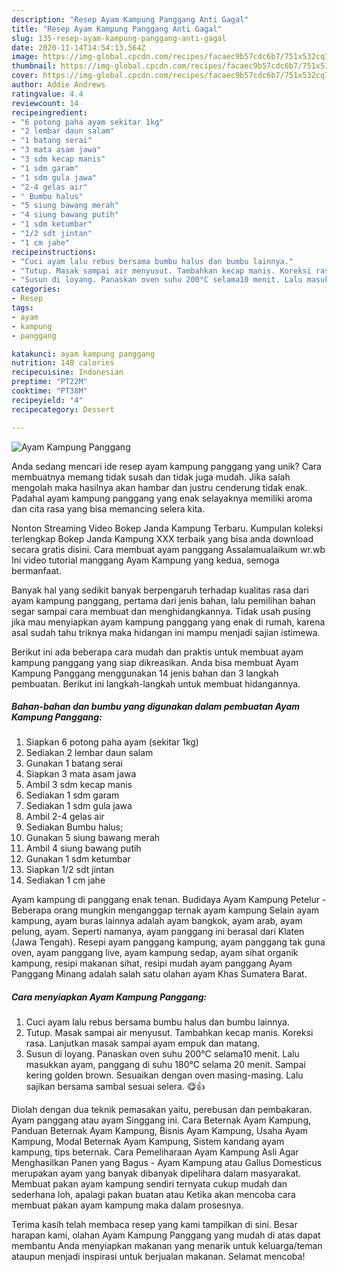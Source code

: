 ```yaml
---
description: "Resep Ayam Kampung Panggang Anti Gagal"
title: "Resep Ayam Kampung Panggang Anti Gagal"
slug: 135-resep-ayam-kampung-panggang-anti-gagal
date: 2020-11-14T14:54:13.564Z
image: https://img-global.cpcdn.com/recipes/facaec9b57cdc6b7/751x532cq70/ayam-kampung-panggang-foto-resep-utama.jpg
thumbnail: https://img-global.cpcdn.com/recipes/facaec9b57cdc6b7/751x532cq70/ayam-kampung-panggang-foto-resep-utama.jpg
cover: https://img-global.cpcdn.com/recipes/facaec9b57cdc6b7/751x532cq70/ayam-kampung-panggang-foto-resep-utama.jpg
author: Addie Andrews
ratingvalue: 4.4
reviewcount: 14
recipeingredient:
- "6 potong paha ayam sekitar 1kg"
- "2 lembar daun salam"
- "1 batang serai"
- "3 mata asam jawa"
- "3 sdm kecap manis"
- "1 sdm garam"
- "1 sdm gula jawa"
- "2-4 gelas air"
- " Bumbu halus"
- "5 siung bawang merah"
- "4 siung bawang putih"
- "1 sdm ketumbar"
- "1/2 sdt jintan"
- "1 cm jahe"
recipeinstructions:
- "Cuci ayam lalu rebus bersama bumbu halus dan bumbu lainnya."
- "Tutup. Masak sampai air menyusut. Tambahkan kecap manis. Koreksi rasa. Lanjutkan masak sampai ayam empuk dan matang."
- "Susun di loyang. Panaskan oven suhu 200°C selama10 menit. Lalu masukkan ayam, panggang di suhu 180°C selama 20 menit. Sampai kering golden brown. Sesuaikan dengan oven masing-masing. Lalu sajikan bersama sambal sesuai selera. 😋👍"
categories:
- Resep
tags:
- ayam
- kampung
- panggang

katakunci: ayam kampung panggang 
nutrition: 148 calories
recipecuisine: Indonesian
preptime: "PT22M"
cooktime: "PT38M"
recipeyield: "4"
recipecategory: Dessert

---
```



![Ayam Kampung Panggang](https://img-global.cpcdn.com/recipes/facaec9b57cdc6b7/751x532cq70/ayam-kampung-panggang-foto-resep-utama.jpg)

Anda sedang mencari ide resep ayam kampung panggang yang unik? Cara membuatnya memang tidak susah dan tidak juga mudah. Jika salah mengolah maka hasilnya akan hambar dan justru cenderung tidak enak. Padahal ayam kampung panggang yang enak selayaknya memiliki aroma dan cita rasa yang bisa memancing selera kita.

Nonton Streaming Video Bokep Janda Kampung Terbaru. Kumpulan koleksi terlengkap Bokep Janda Kampung XXX terbaik yang bisa anda download secara gratis disini. Cara membuat ayam panggang Assalamualaikum wr.wb Ini video tutorial manggang Ayam Kampung yang kedua, semoga bermanfaat.

Banyak hal yang sedikit banyak berpengaruh terhadap kualitas rasa dari ayam kampung panggang, pertama dari jenis bahan, lalu pemilihan bahan segar sampai cara membuat dan menghidangkannya. Tidak usah pusing jika mau menyiapkan ayam kampung panggang yang enak di rumah, karena asal sudah tahu triknya maka hidangan ini mampu menjadi sajian istimewa.


Berikut ini ada beberapa cara mudah dan praktis untuk membuat ayam kampung panggang yang siap dikreasikan. Anda bisa membuat Ayam Kampung Panggang menggunakan 14 jenis bahan dan 3 langkah pembuatan. Berikut ini langkah-langkah untuk membuat hidangannya.

<!--inarticleads1-->

##### Bahan-bahan dan bumbu yang digunakan dalam pembuatan Ayam Kampung Panggang:

1. Siapkan 6 potong paha ayam (sekitar 1kg)
1. Sediakan 2 lembar daun salam
1. Gunakan 1 batang serai
1. Siapkan 3 mata asam jawa
1. Ambil 3 sdm kecap manis
1. Sediakan 1 sdm garam
1. Sediakan 1 sdm gula jawa
1. Ambil 2-4 gelas air
1. Sediakan  Bumbu halus;
1. Gunakan 5 siung bawang merah
1. Ambil 4 siung bawang putih
1. Gunakan 1 sdm ketumbar
1. Siapkan 1/2 sdt jintan
1. Sediakan 1 cm jahe


Ayam kampung di panggang enak tenan. Budidaya Ayam Kampung Petelur - Beberapa orang mungkin menganggap ternak ayam kampung Selain ayam kampung, ayam buras lainnya adalah ayam bangkok, ayam arab, ayam pelung, ayam. Seperti namanya, ayam panggang ini berasal dari Klaten (Jawa Tengah). Resepi ayam panggang kampung, ayam panggang tak guna oven, ayam panggang live, ayam kampung sedap, ayam sihat organik kampung, resipi makanan sihat, resipi mudah ayam panggang Ayam Panggang Minang adalah salah satu olahan ayam Khas Sumatera Barat. 

<!--inarticleads2-->

##### Cara menyiapkan Ayam Kampung Panggang:

1. Cuci ayam lalu rebus bersama bumbu halus dan bumbu lainnya.
1. Tutup. Masak sampai air menyusut. Tambahkan kecap manis. Koreksi rasa. Lanjutkan masak sampai ayam empuk dan matang.
1. Susun di loyang. Panaskan oven suhu 200°C selama10 menit. Lalu masukkan ayam, panggang di suhu 180°C selama 20 menit. Sampai kering golden brown. Sesuaikan dengan oven masing-masing. Lalu sajikan bersama sambal sesuai selera. 😋👍


Diolah dengan dua teknik pemasakan yaitu, perebusan dan pembakaran. Ayam panggang atau ayam Singgang ini. Cara Beternak Ayam Kampung, Panduan Beternak Ayam Kampung, Bisnis Ayam Kampung, Usaha Ayam Kampung, Modal Beternak Ayam Kampung, Sistem kandang ayam kampung, tips beternak. Cara Pemeliharaan Ayam Kampung Asli Agar Menghasilkan Panen yang Bagus - Ayam Kampung atau Gallus Domesticus merupakan ayam yang banyak dibanyak dipelihara dalam masyarakat. Membuat pakan ayam kampung sendiri ternyata cukup mudah dan sederhana loh, apalagi pakan buatan atau Ketika akan mencoba cara membuat pakan ayam kampung maka dalam prosesnya. 

Terima kasih telah membaca resep yang kami tampilkan di sini. Besar harapan kami, olahan Ayam Kampung Panggang yang mudah di atas dapat membantu Anda menyiapkan makanan yang menarik untuk keluarga/teman ataupun menjadi inspirasi untuk berjualan makanan. Selamat mencoba!
